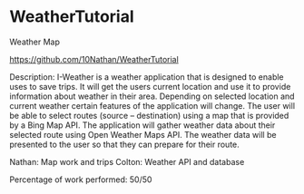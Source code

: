 # WeatherTutorial
Weather Map

https://github.com/10Nathan/WeatherTutorial

Description: I-Weather is a weather application that is designed to enable uses to save trips. It will get the users current location and use it to provide information about weather in their area. Depending on selected location and current weather certain features of the application will change. The user will be able to select routes (source – destination) using a map that is provided by a Bing Map API. The application will gather weather data about their selected route using Open Weather Maps API. The weather data will be presented to the user so that they can prepare for their route.


Nathan: Map work and trips
Colton: Weather API and database

Percentage of work performed: 50/50
